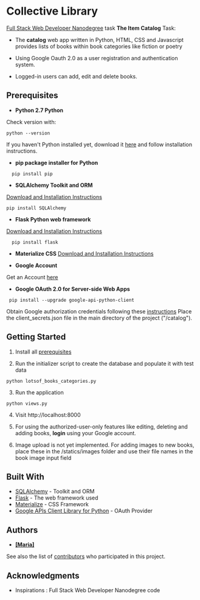 
# Collective Library

[Full Stack Web Developer Nanodegree](https://eu.udacity.com/course/full-stack-web-developer-nanodegree--nd004) task **The Item Catalog** Task:

- The **catalog** web app written in Python, HTML, CSS and Javascript provides lists of books within book categories like fiction or poetry

- Using Google Oauth 2.0 as a user registration and authentication system.

- Logged-in users can add, edit and delete books.

## Prerequisites

- **Python 2.7 Python**

Check version with:
```
python --version
```
If you haven't Python installed yet, download it [here](https://www.python.org/downloads/release/python-2716/) and follow installation instructions.

- **pip package installer for Python**
```
  pip install pip
```
- **SQLAlchemy Toolkit and ORM**

[Download and Installation Instructions](https://docs.sqlalchemy.org/en/13/intro.html)
```
pip install SQLAlchemy
```

- **Flask Python web framework**

[Download and Installation Instructions](http://flask.pocoo.org/docs/1.0/installation/#installation)
```
  pip install flask
```

- **Materialize CSS**
[Download and Installation Instructions](https://materializecss.com/getting-started.html)


- **Google Account**

Get an Account [here](https://accounts.google.com/signup/v2/webcreateaccount?service=cloudconsole&continue=https%3A%2F%2Fconsole.developers.google.com%2Fapis%2Fcredentials%2Foauthclient%2F757126685548-746rj9atg5nu6tsf0ouj2hcr7vpva5dn.apps.googleusercontent.com%3Fproject%3Dlibrary-240907%26hl%3Dde%26organizationId%3D56443648637&hl=de&gmb=exp&biz=false&flowName=GlifWebSignIn&flowEntry=SignUp&nogm=true)

- **Google OAuth 2.0 for Server-side Web Apps**
```
 pip install --upgrade google-api-python-client
```

Obtain Google authorization credentials following these [instructions](https://developers.google.com/identity/protocols/OAuth2WebServer#enable-apis)
Place the client_secrets.json file in the main directory of the project ("/catalog").

## Getting Started

1. Install all [prerequisites](https://github.com/Leelu55/catalog#prerequisites)

2. Run the initializer script to create the database and populate it with test data

```
python lotsof_books_categories.py
```

3. Run the application

```
python views.py
```

4. Visit http://localhost:8000

5. For using the authorized-user-only features like editing, deleting and adding books, **login** using your Google account.

6. Image upload is not yet implemented.
For adding images to new books, place these in the /statics/images folder and use their file names in the book image input field

## Built With

* [SQLAlchemy](https://www.sqlalchemy.org/) - Toolkit and ORM
* [Flask](http://flask.pocoo.org/docs/1.0/) - The web framework used
* [Materialize](https://materializecss.com/) - CSS Framework
* [Google APIs Client Library for Python](https://developers.google.com/api-client-library/python/) - OAuth Provider

## Authors

* **[[Maria]](https://github.com/Leelu55/)**

See also the list of [contributors](https://github.com/Leelu55/catalog/contributors) who participated in this project.

## Acknowledgments

* Inspirations : Full Stack Web Developer Nanodegree code


